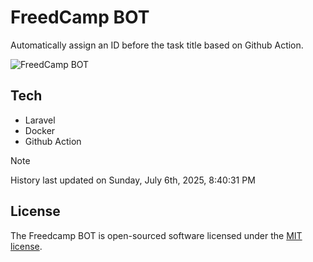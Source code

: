 # FreedCamp BOT

Automatically assign an ID before the task title based on Github Action.

![FreedCamp BOT](https://repository-images.githubusercontent.com/737932867/7d34798b-2680-471c-b089-a78a718d3d6a)

## Tech

- Laravel
- Docker
- Github Action

> [!NOTE]  
> History last updated on Sunday, July 6th, 2025, 8:40:31 PM

## License

The Freedcamp BOT is open-sourced software licensed under the [MIT license](https://opensource.org/licenses/MIT).
